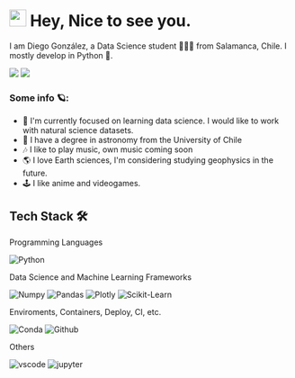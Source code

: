 <h1><img src="https://emojis.slackmojis.com/emojis/images/1531849430/4246/blob-sunglasses.gif?1531849430" width="30"/> <span> Hey, Nice to see you. </span> </h1>

I am Diego González, a Data Science student 👨🏻‍💻 from Salamanca, Chile. I mostly develop in Python 🐍.

<div>
<a href="mailto: diego.gonzalez.f@ug.uchile.cl">
<img src="https://img.shields.io/badge/-diego.gonzalez.f%40ug.uchile.cl-7B83EB?&style=for-the-badge&logo=gmail&logoColor=white" ></a>  <a  href="https://www.instagram.com/stxrdxst_lml/">   <img src="https://img.shields.io/badge/@stxrdxst_lml_-%23E4405F.svg?&style=for-the-badge&logo=instagram&logoColor=white"></a>
</div>

### Some info 🪐:

- 👀 I'm currently focused on learning data science. I would like to work with natural science datasets.
- 🌌 I have a degree in astronomy from the University of Chile
- 🎶 I like to play music, own music coming soon
- 🌎 I love Earth sciences, I'm considering studying geophysics in the future.
- 🕹️ I like anime and videogames.

## Tech Stack 🛠️

Programming Languages

![Python](https://img.shields.io/badge/Python-FFD43B?style=flat-square&logo=python&logoColor=blue)

Data Science and Machine Learning Frameworks

![Numpy](https://img.shields.io/badge/Numpy-777BB4?style=flat-square&logo=numpy&logoColor=white])
![Pandas](https://img.shields.io/badge/Pandas-2C2D72?style=flat-square&logo=pandas&logoColor=white])
![Plotly](https://img.shields.io/badge/Plotly-239120?style=flat-square&logo=plotly&logoColor=white])
![Scikit-Learn](https://img.shields.io/badge/scikit_learn-F7931E?style=flat-square&logo=scikit-learn&logoColor=white])

Enviroments, Containers, Deploy, CI, etc.

![Conda](https://img.shields.io/badge/conda-342B029.svg?&style=flat-square&logo=anaconda&logoColor=white)
![Github](https://img.shields.io/badge/GitHub-100000?style=flat-square&logo=github&logoColor=white)

Others

![vscode](https://img.shields.io/badge/VSCode-0078D4?style=flat-square&logo=visual%20studio%20code&logoColor=white)
![jupyter](https://img.shields.io/badge/Jupyter-F37626.svg?&style=flat-square&logo=Jupyter&logoColor=white)
